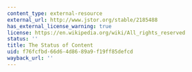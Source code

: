 ```yaml
---
content_type: external-resource
external_url: http://www.jstor.org/stable/2185488
has_external_license_warning: true
license: https://en.wikipedia.org/wiki/All_rights_reserved
status: ''
title: The Status of Content
uid: f76fcfbd-66d6-4d86-89a9-f19ff85defcd
wayback_url: ''
---
```

